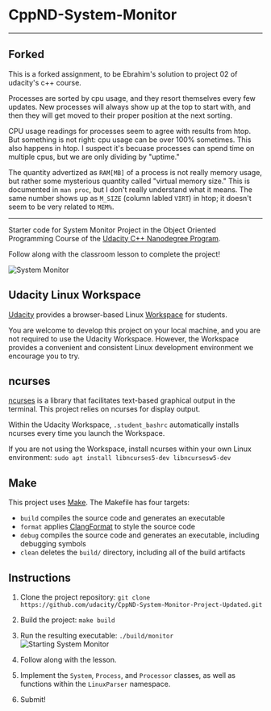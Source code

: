 # CppND-System-Monitor

---

## Forked

This is a forked assignment, to be Ebrahim's solution to project 02 of udacity's c++ course.

Processes are sorted by cpu usage,
and they resort themselves every few updates.
New processes will always show up at the top to start with,
and then they will get moved to their proper position at the next sorting.

CPU usage readings for processes seem to agree with results from htop.
But something is not right: cpu usage can be over 100% sometimes.
This also happens in htop.
I suspect it's becuase processes can spend time on multiple cpus, but we are only dividing by "uptime."

The quantity advertized as `RAM[MB]` of a process is not really memory usage,
but rather some mysterious quantity called "virtual memory size."
This is documented in `man proc`, but I don't really understand what it means.
The same number shows up as `M_SIZE` (column labled `VIRT`) in htop; it doesn't seem to be very related to `MEM%`.




---

Starter code for System Monitor Project in the Object Oriented Programming Course of the [Udacity C++ Nanodegree Program](https://www.udacity.com/course/c-plus-plus-nanodegree--nd213). 

Follow along with the classroom lesson to complete the project!

![System Monitor](images/monitor.png)

## Udacity Linux Workspace
[Udacity](https://www.udacity.com/) provides a browser-based Linux [Workspace](https://engineering.udacity.com/creating-a-gpu-enhanced-virtual-desktop-for-udacity-497bdd91a505) for students. 

You are welcome to develop this project on your local machine, and you are not required to use the Udacity Workspace. However, the Workspace provides a convenient and consistent Linux development environment we encourage you to try.

## ncurses
[ncurses](https://www.gnu.org/software/ncurses/) is a library that facilitates text-based graphical output in the terminal. This project relies on ncurses for display output.

Within the Udacity Workspace, `.student_bashrc` automatically installs ncurses every time you launch the Workspace.

If you are not using the Workspace, install ncurses within your own Linux environment: `sudo apt install libncurses5-dev libncursesw5-dev`

## Make
This project uses [Make](https://www.gnu.org/software/make/). The Makefile has four targets:
* `build` compiles the source code and generates an executable
* `format` applies [ClangFormat](https://clang.llvm.org/docs/ClangFormat.html) to style the source code
* `debug` compiles the source code and generates an executable, including debugging symbols
* `clean` deletes the `build/` directory, including all of the build artifacts

## Instructions

1. Clone the project repository: `git clone https://github.com/udacity/CppND-System-Monitor-Project-Updated.git`

2. Build the project: `make build`

3. Run the resulting executable: `./build/monitor`
![Starting System Monitor](images/starting_monitor.png)

4. Follow along with the lesson.

5. Implement the `System`, `Process`, and `Processor` classes, as well as functions within the `LinuxParser` namespace.

6. Submit!
